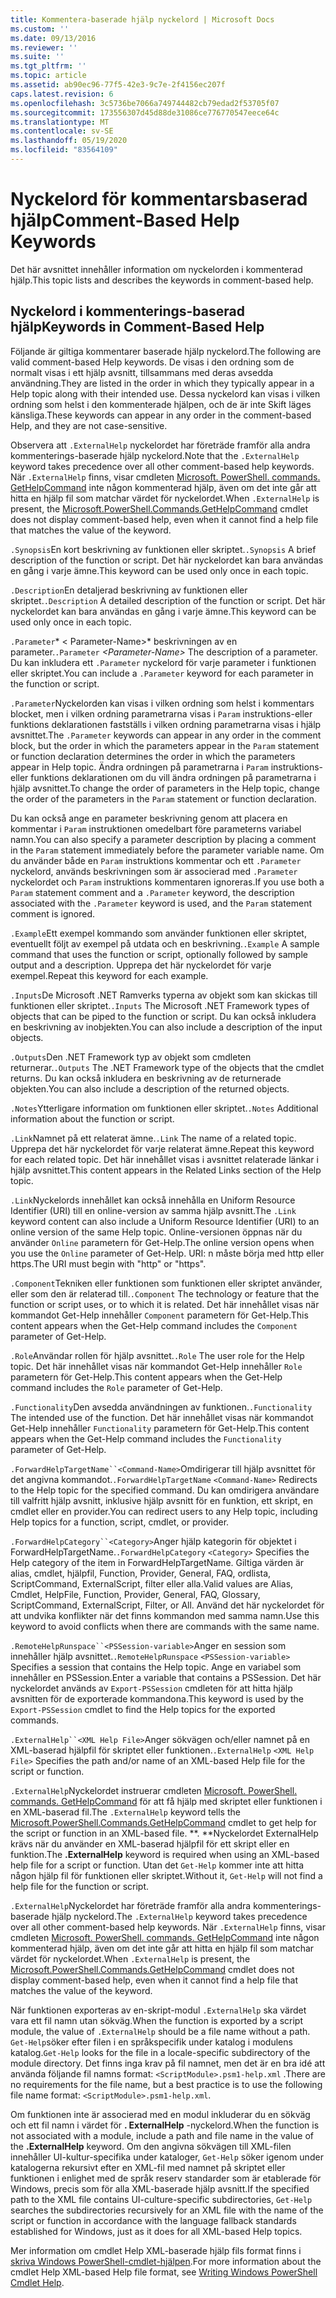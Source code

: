```yaml
---
title: Kommentera-baserade hjälp nyckelord | Microsoft Docs
ms.custom: ''
ms.date: 09/13/2016
ms.reviewer: ''
ms.suite: ''
ms.tgt_pltfrm: ''
ms.topic: article
ms.assetid: ab90ec96-77f5-42e3-9c7e-2f4156ec207f
caps.latest.revision: 6
ms.openlocfilehash: 3c5736be7066a749744482cb79edad2f53705f07
ms.sourcegitcommit: 173556307d45d88de31086ce776770547eece64c
ms.translationtype: MT
ms.contentlocale: sv-SE
ms.lasthandoff: 05/19/2020
ms.locfileid: "83564109"
---
```

# <a name="comment-based-help-keywords"></a><span data-ttu-id="a52b6-102">Nyckelord för kommentarsbaserad hjälp</span><span class="sxs-lookup"><span data-stu-id="a52b6-102">Comment-Based Help Keywords</span></span>

<span data-ttu-id="a52b6-103">Det här avsnittet innehåller information om nyckelorden i kommenterad hjälp.</span><span class="sxs-lookup"><span data-stu-id="a52b6-103">This topic lists and describes the keywords in comment-based help.</span></span>

## <a name="keywords-in-comment-based-help"></a><span data-ttu-id="a52b6-104">Nyckelord i kommenterings-baserad hjälp</span><span class="sxs-lookup"><span data-stu-id="a52b6-104">Keywords in Comment-Based Help</span></span>

<span data-ttu-id="a52b6-105">Följande är giltiga kommentarer baserade hjälp nyckelord.</span><span class="sxs-lookup"><span data-stu-id="a52b6-105">The following are valid comment-based Help keywords.</span></span> <span data-ttu-id="a52b6-106">De visas i den ordning som de normalt visas i ett hjälp avsnitt, tillsammans med deras avsedda användning.</span><span class="sxs-lookup"><span data-stu-id="a52b6-106">They are listed in the order in which they typically appear in a Help topic along with their intended use.</span></span> <span data-ttu-id="a52b6-107">Dessa nyckelord kan visas i vilken ordning som helst i den kommenterade hjälpen, och de är inte Skift läges känsliga.</span><span class="sxs-lookup"><span data-stu-id="a52b6-107">These keywords can appear in any order in the comment-based Help, and they are not case-sensitive.</span></span>

<span data-ttu-id="a52b6-108">Observera att `.ExternalHelp` nyckelordet har företräde framför alla andra kommenterings-baserade hjälp nyckelord.</span><span class="sxs-lookup"><span data-stu-id="a52b6-108">Note that the `.ExternalHelp` keyword takes precedence over all other comment-based help keywords.</span></span> <span data-ttu-id="a52b6-109">När `.ExternalHelp` finns, visar cmdleten [Microsoft. PowerShell. commands. GetHelpCommand](/dotnet/api/Microsoft.PowerShell.Commands.gethelpcommand) inte någon kommenterad hjälp, även om det inte går att hitta en hjälp fil som matchar värdet för nyckelordet.</span><span class="sxs-lookup"><span data-stu-id="a52b6-109">When `.ExternalHelp` is present, the [Microsoft.PowerShell.Commands.GetHelpCommand](/dotnet/api/Microsoft.PowerShell.Commands.gethelpcommand) cmdlet does not display comment-based help, even when it cannot find a help file that matches the value of the keyword.</span></span>

<span data-ttu-id="a52b6-110">`.Synopsis`En kort beskrivning av funktionen eller skriptet.</span><span class="sxs-lookup"><span data-stu-id="a52b6-110">`.Synopsis` A brief description of the function or script.</span></span> <span data-ttu-id="a52b6-111">Det här nyckelordet kan bara användas en gång i varje ämne.</span><span class="sxs-lookup"><span data-stu-id="a52b6-111">This keyword can be used only once in each topic.</span></span>

<span data-ttu-id="a52b6-112">`.Description`En detaljerad beskrivning av funktionen eller skriptet.</span><span class="sxs-lookup"><span data-stu-id="a52b6-112">`.Description` A detailed description of the function or script.</span></span> <span data-ttu-id="a52b6-113">Det här nyckelordet kan bara användas en gång i varje ämne.</span><span class="sxs-lookup"><span data-stu-id="a52b6-113">This keyword can be used only once in each topic.</span></span>

<span data-ttu-id="a52b6-114">`.Parameter`\* \< Parameter-Name>\* beskrivningen av en parameter.</span><span class="sxs-lookup"><span data-stu-id="a52b6-114">`.Parameter` *\<Parameter-Name>* The description of a parameter.</span></span> <span data-ttu-id="a52b6-115">Du kan inkludera ett `.Parameter` nyckelord för varje parameter i funktionen eller skriptet.</span><span class="sxs-lookup"><span data-stu-id="a52b6-115">You can include a `.Parameter` keyword for each parameter in the function or script.</span></span>

<span data-ttu-id="a52b6-116">`.Parameter`Nyckelorden kan visas i vilken ordning som helst i kommentars blocket, men i vilken ordning parametrarna visas i `Param` instruktions-eller funktions deklarationen fastställs i vilken ordning parametrarna visas i hjälp avsnittet.</span><span class="sxs-lookup"><span data-stu-id="a52b6-116">The `.Parameter` keywords can appear in any order in the comment block, but the order in which the parameters appear in the `Param` statement or function declaration determines the order in which the parameters appear in Help topic.</span></span> <span data-ttu-id="a52b6-117">Ändra ordningen på parametrarna i `Param` instruktions-eller funktions deklarationen om du vill ändra ordningen på parametrarna i hjälp avsnittet.</span><span class="sxs-lookup"><span data-stu-id="a52b6-117">To change the order of parameters in the Help topic, change the order of the parameters in the `Param` statement or function declaration.</span></span>

<span data-ttu-id="a52b6-118">Du kan också ange en parameter beskrivning genom att placera en kommentar i `Param` instruktionen omedelbart före parameterns variabel namn.</span><span class="sxs-lookup"><span data-stu-id="a52b6-118">You can also specify a parameter description by placing a comment in the `Param` statement immediately before the parameter variable name.</span></span> <span data-ttu-id="a52b6-119">Om du använder både en `Param` instruktions kommentar och ett `.Parameter` nyckelord, används beskrivningen som är associerad med `.Parameter` nyckelordet och `Param` instruktions kommentaren ignoreras.</span><span class="sxs-lookup"><span data-stu-id="a52b6-119">If you use both a `Param` statement comment and a `.Parameter` keyword, the description associated with the `.Parameter` keyword is used, and the `Param` statement comment is ignored.</span></span>

<span data-ttu-id="a52b6-120">`.Example`Ett exempel kommando som använder funktionen eller skriptet, eventuellt följt av exempel på utdata och en beskrivning.</span><span class="sxs-lookup"><span data-stu-id="a52b6-120">`.Example` A sample command that uses the function or script, optionally followed by sample output and a description.</span></span> <span data-ttu-id="a52b6-121">Upprepa det här nyckelordet för varje exempel.</span><span class="sxs-lookup"><span data-stu-id="a52b6-121">Repeat this keyword for each example.</span></span>

<span data-ttu-id="a52b6-122">`.Inputs`De Microsoft .NET Ramverks typerna av objekt som kan skickas till funktionen eller skriptet.</span><span class="sxs-lookup"><span data-stu-id="a52b6-122">`.Inputs` The Microsoft .NET Framework types of objects that can be piped to the function or script.</span></span> <span data-ttu-id="a52b6-123">Du kan också inkludera en beskrivning av inobjekten.</span><span class="sxs-lookup"><span data-stu-id="a52b6-123">You can also include a description of the input objects.</span></span>

<span data-ttu-id="a52b6-124">`.Outputs`Den .NET Framework typ av objekt som cmdleten returnerar.</span><span class="sxs-lookup"><span data-stu-id="a52b6-124">`.Outputs` The .NET Framework type of the objects that the cmdlet returns.</span></span> <span data-ttu-id="a52b6-125">Du kan också inkludera en beskrivning av de returnerade objekten.</span><span class="sxs-lookup"><span data-stu-id="a52b6-125">You can also include a description of the returned objects.</span></span>

<span data-ttu-id="a52b6-126">`.Notes`Ytterligare information om funktionen eller skriptet.</span><span class="sxs-lookup"><span data-stu-id="a52b6-126">`.Notes` Additional information about the function or script.</span></span>

<span data-ttu-id="a52b6-127">`.Link`Namnet på ett relaterat ämne.</span><span class="sxs-lookup"><span data-stu-id="a52b6-127">`.Link` The name of a related topic.</span></span> <span data-ttu-id="a52b6-128">Upprepa det här nyckelordet för varje relaterat ämne.</span><span class="sxs-lookup"><span data-stu-id="a52b6-128">Repeat this keyword for each related topic.</span></span> <span data-ttu-id="a52b6-129">Det här innehållet visas i avsnittet relaterade länkar i hjälp avsnittet.</span><span class="sxs-lookup"><span data-stu-id="a52b6-129">This content appears in the Related Links section of the Help topic.</span></span>

<span data-ttu-id="a52b6-130">`.Link`Nyckelords innehållet kan också innehålla en Uniform Resource Identifier (URI) till en online-version av samma hjälp avsnitt.</span><span class="sxs-lookup"><span data-stu-id="a52b6-130">The `.Link` keyword content can also include a Uniform Resource Identifier (URI) to an online version of the same Help topic.</span></span> <span data-ttu-id="a52b6-131">Online-versionen öppnas när du använder `Online` parametern för Get-Help.</span><span class="sxs-lookup"><span data-stu-id="a52b6-131">The online version opens when you use the `Online` parameter of Get-Help.</span></span> <span data-ttu-id="a52b6-132">URI: n måste börja med http eller https.</span><span class="sxs-lookup"><span data-stu-id="a52b6-132">The URI must begin with "http" or "https".</span></span>

<span data-ttu-id="a52b6-133">`.Component`Tekniken eller funktionen som funktionen eller skriptet använder, eller som den är relaterad till.</span><span class="sxs-lookup"><span data-stu-id="a52b6-133">`.Component` The technology or feature that the function or script uses, or to which it is related.</span></span> <span data-ttu-id="a52b6-134">Det här innehållet visas när kommandot Get-Help innehåller `Component` parametern för Get-Help.</span><span class="sxs-lookup"><span data-stu-id="a52b6-134">This content appears when the Get-Help command includes the `Component` parameter of Get-Help.</span></span>

<span data-ttu-id="a52b6-135">`.Role`Användar rollen för hjälp avsnittet.</span><span class="sxs-lookup"><span data-stu-id="a52b6-135">`.Role` The user role for the Help topic.</span></span> <span data-ttu-id="a52b6-136">Det här innehållet visas när kommandot Get-Help innehåller `Role` parametern för Get-Help.</span><span class="sxs-lookup"><span data-stu-id="a52b6-136">This content appears when the Get-Help command includes the `Role` parameter of Get-Help.</span></span>

<span data-ttu-id="a52b6-137">`.Functionality`Den avsedda användningen av funktionen.</span><span class="sxs-lookup"><span data-stu-id="a52b6-137">`.Functionality` The intended use of the function.</span></span> <span data-ttu-id="a52b6-138">Det här innehållet visas när kommandot Get-Help innehåller `Functionality` parametern för Get-Help.</span><span class="sxs-lookup"><span data-stu-id="a52b6-138">This content appears when the Get-Help command includes the `Functionality` parameter of Get-Help.</span></span>

<span data-ttu-id="a52b6-139">`.ForwardHelpTargetName``<Command-Name>`Omdirigerar till hjälp avsnittet för det angivna kommandot.</span><span class="sxs-lookup"><span data-stu-id="a52b6-139">`.ForwardHelpTargetName` `<Command-Name>` Redirects to the Help topic for the specified command.</span></span> <span data-ttu-id="a52b6-140">Du kan omdirigera användare till valfritt hjälp avsnitt, inklusive hjälp avsnitt för en funktion, ett skript, en cmdlet eller en provider.</span><span class="sxs-lookup"><span data-stu-id="a52b6-140">You can redirect users to any Help topic, including Help topics for a function, script, cmdlet, or provider.</span></span>

<span data-ttu-id="a52b6-141">`.ForwardHelpCategory``<Category>`Anger hjälp kategorin för objektet i ForwardHelpTargetName.</span><span class="sxs-lookup"><span data-stu-id="a52b6-141">`.ForwardHelpCategory` `<Category>` Specifies the Help category of the item in ForwardHelpTargetName.</span></span> <span data-ttu-id="a52b6-142">Giltiga värden är alias, cmdlet, hjälpfil, Function, Provider, General, FAQ, ordlista, ScriptCommand, ExternalScript, filter eller alla.</span><span class="sxs-lookup"><span data-stu-id="a52b6-142">Valid values are Alias, Cmdlet, HelpFile, Function, Provider, General, FAQ, Glossary, ScriptCommand, ExternalScript, Filter, or All.</span></span> <span data-ttu-id="a52b6-143">Använd det här nyckelordet för att undvika konflikter när det finns kommandon med samma namn.</span><span class="sxs-lookup"><span data-stu-id="a52b6-143">Use this keyword to avoid conflicts when there are commands with the same name.</span></span>

<span data-ttu-id="a52b6-144">`.RemoteHelpRunspace``<PSSession-variable>`Anger en session som innehåller hjälp avsnittet.</span><span class="sxs-lookup"><span data-stu-id="a52b6-144">`.RemoteHelpRunspace` `<PSSession-variable>` Specifies a session that contains the Help topic.</span></span> <span data-ttu-id="a52b6-145">Ange en variabel som innehåller en PSSession.</span><span class="sxs-lookup"><span data-stu-id="a52b6-145">Enter a variable that contains a PSSession.</span></span> <span data-ttu-id="a52b6-146">Det här nyckelordet används av `Export-PSSession` cmdleten för att hitta hjälp avsnitten för de exporterade kommandona.</span><span class="sxs-lookup"><span data-stu-id="a52b6-146">This keyword is used by the `Export-PSSession` cmdlet to find the Help topics for the exported commands.</span></span>

<span data-ttu-id="a52b6-147">`.ExternalHelp``<XML Help File>`Anger sökvägen och/eller namnet på en XML-baserad hjälpfil för skriptet eller funktionen.</span><span class="sxs-lookup"><span data-stu-id="a52b6-147">`.ExternalHelp` `<XML Help File>` Specifies the path and/or name of an XML-based Help file for the script or function.</span></span>

<span data-ttu-id="a52b6-148">`.ExternalHelp`Nyckelordet instruerar cmdleten [Microsoft. PowerShell. commands. GetHelpCommand](/dotnet/api/Microsoft.PowerShell.Commands.gethelpcommand) för att få hjälp med skriptet eller funktionen i en XML-baserad fil.</span><span class="sxs-lookup"><span data-stu-id="a52b6-148">The `.ExternalHelp` keyword tells the [Microsoft.PowerShell.Commands.GetHelpCommand](/dotnet/api/Microsoft.PowerShell.Commands.gethelpcommand) cmdlet to get help for the script or function in an XML-based file.</span></span> <span data-ttu-id="a52b6-149">\*\*. \*\*Nyckelordet ExternalHelp krävs när du använder en XML-baserad hjälpfil för ett skript eller en funktion.</span><span class="sxs-lookup"><span data-stu-id="a52b6-149">The **.ExternalHelp** keyword is required when using an XML-based help file for a script or function.</span></span> <span data-ttu-id="a52b6-150">Utan det `Get-Help` kommer inte att hitta någon hjälp fil för funktionen eller skriptet.</span><span class="sxs-lookup"><span data-stu-id="a52b6-150">Without it, `Get-Help` will not find a help file for the function or script.</span></span>

<span data-ttu-id="a52b6-151">`.ExternalHelp`Nyckelordet har företräde framför alla andra kommenterings-baserade hjälp nyckelord.</span><span class="sxs-lookup"><span data-stu-id="a52b6-151">The `.ExternalHelp` keyword takes precedence over all other comment-based help keywords.</span></span> <span data-ttu-id="a52b6-152">När `.ExternalHelp` finns, visar cmdleten [Microsoft. PowerShell. commands. GetHelpCommand](/dotnet/api/Microsoft.PowerShell.Commands.gethelpcommand) inte någon kommenterad hjälp, även om det inte går att hitta en hjälp fil som matchar värdet för nyckelordet.</span><span class="sxs-lookup"><span data-stu-id="a52b6-152">When `.ExternalHelp` is present, the [Microsoft.PowerShell.Commands.GetHelpCommand](/dotnet/api/Microsoft.PowerShell.Commands.gethelpcommand) cmdlet does not display comment-based help, even when it cannot find a help file that matches the value of the keyword.</span></span>

<span data-ttu-id="a52b6-153">När funktionen exporteras av en-skript-modul `.ExternalHelp` ska värdet vara ett fil namn utan sökväg.</span><span class="sxs-lookup"><span data-stu-id="a52b6-153">When the function is exported by a script module, the value of `.ExternalHelp` should be a file name without a path.</span></span> <span data-ttu-id="a52b6-154">`Get-Help`söker efter filen i en språkspecifik under katalog i modulens katalog.</span><span class="sxs-lookup"><span data-stu-id="a52b6-154">`Get-Help` looks for the file in a locale-specific subdirectory of the module directory.</span></span> <span data-ttu-id="a52b6-155">Det finns inga krav på fil namnet, men det är en bra idé att använda följande fil namns format: `<ScriptModule>.psm1-help.xml` .</span><span class="sxs-lookup"><span data-stu-id="a52b6-155">There are no requirements for the file name, but a best practice is to use the following file name format: `<ScriptModule>.psm1-help.xml`.</span></span>

<span data-ttu-id="a52b6-156">Om funktionen inte är associerad med en modul inkluderar du en sökväg och ett fil namn i värdet för **. ExternalHelp** -nyckelord.</span><span class="sxs-lookup"><span data-stu-id="a52b6-156">When the function is not associated with a module, include a path and file name in the value of the **.ExternalHelp** keyword.</span></span> <span data-ttu-id="a52b6-157">Om den angivna sökvägen till XML-filen innehåller UI-kultur-specifika under kataloger, `Get-Help` söker igenom under katalogerna rekursivt efter en XML-fil med namnet på skriptet eller funktionen i enlighet med de språk reserv standarder som är etablerade för Windows, precis som för alla XML-baserade hjälp avsnitt.</span><span class="sxs-lookup"><span data-stu-id="a52b6-157">If the specified path to the XML file contains UI-culture-specific subdirectories, `Get-Help` searches the subdirectories recursively for an XML file with the name of the script or function in accordance with the language fallback standards established for Windows, just as it does for all XML-based Help topics.</span></span>

<span data-ttu-id="a52b6-158">Mer information om cmdlet Help XML-baserade hjälp fils format finns i [skriva Windows PowerShell-cmdlet-hjälpen](./writing-help-for-windows-powershell-cmdlets.md).</span><span class="sxs-lookup"><span data-stu-id="a52b6-158">For more information about the cmdlet Help XML-based Help file format, see [Writing Windows PowerShell Cmdlet Help](./writing-help-for-windows-powershell-cmdlets.md).</span></span>
